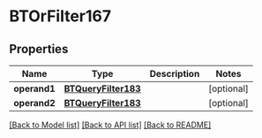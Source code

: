 # BTOrFilter167

## Properties
Name | Type | Description | Notes
------------ | ------------- | ------------- | -------------
**operand1** | [**BTQueryFilter183**](BTQueryFilter183.md) |  | [optional] 
**operand2** | [**BTQueryFilter183**](BTQueryFilter183.md) |  | [optional] 

[[Back to Model list]](../README.md#documentation-for-models) [[Back to API list]](../README.md#documentation-for-api-endpoints) [[Back to README]](../README.md)


